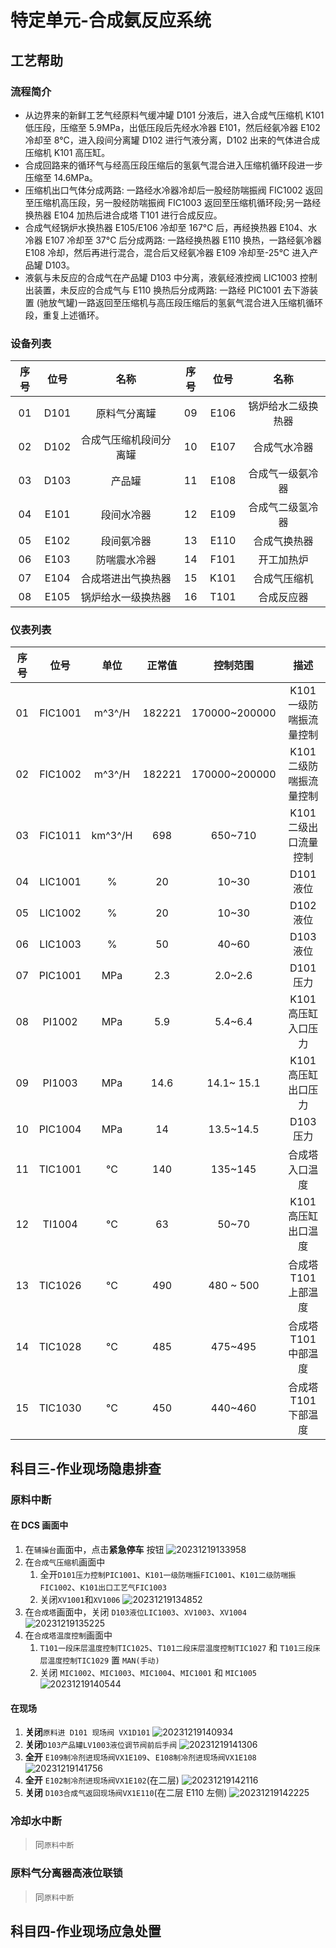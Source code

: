 # 特定单元-合成氨反应系统

## 工艺帮助

### 流程简介

- 从边界来的新鲜工艺气经原料气缓冲罐 D101 分液后，进入合成气压缩机 K101 低压段，压缩至 5.9MPa，出低压段后先经水冷器 E101，然后经氨冷器 E102 冷却至 8°C，进入段间分离罐 D102 进行气液分离，D102 出来的气体进合成压缩机 K101 高压缸。
- 合成回路来的循环气与经高压段压缩后的氢氨气混合进入压缩机循环段进一步压缩至 14.6MPa。
- 压缩机出口气体分成两路: 一路经水冷器冷却后一股经防喘振阀 FIC1002 返回至压缩机高压段，另一股经防喘振阀 FIC1003 返回至压缩机循环段;另一路经换热器 E104 加热后进合成塔 T101 进行合成反应。
- 合成气经锅炉水换热器 E105/E106 冷却至 167°C 后，再经换热器 E104、水冷器 E107 冷却至 37°C 后分成两路: 一路经换热器 E110 换热，一路经氨冷器 E108 冷却，然后再进行混合，混合后又经氨冷器 E109 冷却至-25°C 进入产品罐 D103。
- 液氨与未反应的合成气在产品罐 D103 中分离，液氨经液控阀 LIC1003 控制出装置，未反应的合成气与 E110 换热后分成两路: 一路经 PIC1001 去下游装置 (驰放气罐)一路返回至压缩机与高压段压缩后的氢氨气混合进入压缩机循环段，重复上述循环。

### 设备列表

| 序号 | 位号 |          名称          | 序号 | 位号 |        名称        |
| :--: | :--: | :--------------------: | :--: | :--: | :----------------: |
|  01  | D101 |      原料气分离罐      |  09  | E106 | 锅炉给水二级换热器 |
|  02  | D102 | 合成气压缩机段间分离罐 |  10  | E107 |    合成气水冷器    |
|  03  | D103 |         产品罐         |  11  | E108 |  合成气一级氨冷器  |
|  04  | E101 |       段间水冷器       |  12  | E109 |  合成气二级氢冷器  |
|  05  | E102 |       段间氨冷器       |  13  | E110 |    合成气换热器    |
|  06  | E103 |      防喘震水冷器      |  14  | F101 |     开工加热炉     |
|  07  | E104 |   合成塔进出气换热器   |  15  | K101 |    合成气压缩机    |
|  08  | E105 |   锅炉给水一级换热器   |  16  | T101 |     合成反应器     |

### 仪表列表

| 序号 |  位号   |  单位   | 正常值 |   控制范围    |          描述           |
| :--: | :-----: | :-----: | :----: | :-----------: | :---------------------: |
|  01  | FIC1001 | m^3^/H  | 182221 | 170000~200000 | K101 一级防喘振流量控制 |
|  02  | FIC1002 | m^3^/H  | 182221 | 170000~200000 | K101 二级防喘振流量控制 |
|  03  | FIC1011 | km^3^/H |  698   |    650~710    |  K101 二级出口流量控制  |
|  04  | LIC1001 |    %    |   20   |     10~30     |        D101 液位        |
|  05  | LIC1002 |    %    |   20   |     10~30     |        D102 液位        |
|  06  | LIC1003 |    %    |   50   |     40~60     |        D103 液位        |
|  07  | PIC1001 |   MPa   |  2.3   |    2.0~2.6    |        D101 压力        |
|  08  | PI1002  |   MPa   |  5.9   |    5.4~6.4    |   K101 高压缸入口压力   |
|  09  | PI1003  |   MPa   |  14.6  |  14.1~ 15.1   |   K101 高压缸出口压力   |
|  10  | PIC1004 |   MPa   |   14   |   13.5~14.5   |        D103 压力        |
|  11  | TIC1001 |   °C    |  140   |    135~145    |     合成塔入口温度      |
|  12  | TI1004  |   °C    |   63   |     50~70     |   K101 高压缸出口温度   |
|  13  | TIC1026 |   °C    |  490   |   480 ~ 500   |  合成塔 T101 上部温度   |
|  14  | TIC1028 |   °C    |  485   |    475~495    |  合成塔 T101 中部温度   |
|  15  | TIC1030 |   °C    |  450   |    440~460    |  合成塔 T101 下部温度   |

## 科目三-作业现场隐患排查

### 原料中断

#### 在 DCS 画面中

1. 在`辅操台`画面中，点击**紧急停车** 按钮
   ![20231219133958](http://qiniu.yeshan-taoist.cn/20231219133958.png)
2. 在`合成气压缩机`画面中
   1. 全开`D101压力控制PIC1001`、`K101一级防喘振FIC1001`、`K101二级防喘振FIC1002`、`K101出口工艺气FIC1003`
   2. 关闭`XV1001`和`XV1006`
      ![20231219134852](http://qiniu.yeshan-taoist.cn/20231219134852.png)
3. 在`合成塔`画面中，关闭 `D103液位LIC1003`、`XV1003`、`XV1004`
   ![20231219135225](http://qiniu.yeshan-taoist.cn/20231219135225.png)
4. 在`合成塔温度控制`画面中
   1. `T101一段床层温度控制TIC1025`、`T101二段床层温度控制TIC1027` 和 `T101三段床层温度控制TIC1029` 置 `MAN(手动)`
   2. 关闭 `MIC1002`、`MIC1003`、`MIC1004`、`MIC1001` 和 `MIC1005`
      ![20231219140544](http://qiniu.yeshan-taoist.cn/20231219140544.png)

#### 在现场

1. **关闭**`原料进 D101 现场阀 VX1D101`
   ![20231219140934](http://qiniu.yeshan-taoist.cn/20231219140934.png)
2. **关闭**`D103产品罐LV1003液位调节阀前后手阀`
   ![20231219141306](http://qiniu.yeshan-taoist.cn/20231219141306.png)
3. **全开** `E109制冷剂进现场阀VX1E109`、`E108制冷剂进现场阀VX1E108`
   ![20231219141756](http://qiniu.yeshan-taoist.cn/20231219141756.png)
4. **全开** `E102制冷剂进现场阀VX1E102`(在二层)
   ![20231219142116](http://qiniu.yeshan-taoist.cn/20231219142116.png)
5. **关闭** `D103合成气返回现场阀VX1E110`(在二层 E110 左侧)
   ![20231219142225](http://qiniu.yeshan-taoist.cn/20231219142225.png)

### 冷却水中断

> 同`原料中断`

### 原料气分离器高液位联锁

> 同`原料中断`

## 科目四-作业现场应急处置
